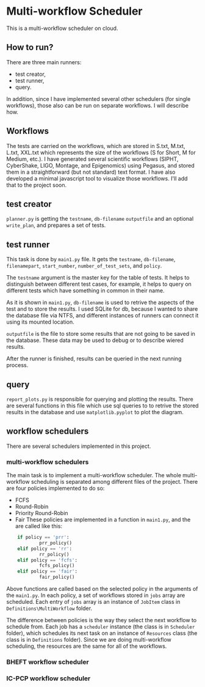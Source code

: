 # Multi-workflow Scheduler
This is a multi-workflow scheduler on cloud.

## How to run?
There are three main runners:

 - test creator,
 - test runner,
 - query.

In addition, since I have implemented several other schedulers (for single workflows), those also can be run on separate workflows. I will describe how.

## Workflows
The tests are carried on the workflows, which are stored in S.txt, M.txt, L.txt, XXL.txt which represents the size of the workflows (S for Short, M for Medium, etc.).
I have generated several scientific workflows (SIPHT, CyberShake, LIGO, Montage, and Epigenomics) using Pegasus, and stored them in a straightforward (but not standard) text format. I have also developed a minimal javascript tool to visualize those workflows. I'll add that to the project soon.

## test creator
`planner.py` is getting the `testname`, `db-filename` `outputfile` and an optional `write_plan`, and prepares a set of tests.

## test runner
This task is done by `main1.py` file. It gets the `testname`, `db-filename`, `filenamepart`, `start_number`, `number_of_test_sets`, and `policy`.

The `testname` argument is the master key for the table of tests. It helps to distinguish between different test cases, for example, it helps to query on different tests which have something in common in their name.

 As it is shown in `main1.py`, `db-filename` is used to retrive the aspects of the test and to store the results. I used SQLite for db, because I wanted to share the database file via NTFS, and different instances of runners can connect it using its mounted location.

`outputfile` is the file to store some results that are not going to be saved in the database. These data may be used to debug or to describe wiered results.

After the runner is finished, results can be queried in the next running process.

## query
`report_plots.py` is responsible for querying and plotting the results. There are several functions in this file which use sql queries to to retrive the stored results in the database and use `matplotlib.pyplot` to plot the diagram.

## workflow schedulers
There are several schedulers implemented in this project.

### multi-workflow schedulers
The main task is to implement a multi-workflow scheduler. The whole multi-workflow scheduling is separated among different files of the project. There are four policies implemented to do so:
 - FCFS
 - Round-Robin
 - Priority Round-Robin
 - Fair
These policies are implemented in a function in `main1.py`, and the are called like this:
```py
	if policy == 'prr':
			prr_policy()
	elif policy == 'rr':
			rr_policy()
	elif policy == 'fcfs':
			fcfs_policy()
	elif policy == 'fair':
			fair_policy()
```
Above functions are called based on the selected policy in the arguments of the `main1.py`. In each policy, a set of workflows stored in `jobs` array are scheduled. Each entry of `jobs` array is an instance of `JobItem` class in `Definitions\MultiWorkflow` folder.

The difference between policies is the way they select the next workflow to schedule from. Each job has a `scheduler` instance (the class is in `Scheduler` folder), which schedules its next task on an instance of `Resources` class (the class is in `Definitions` folder). Since we are doing multi-workflow scheduling, the resources are the same for all of the workflows.

### BHEFT workflow scheduler

### IC-PCP workflow scheduler
